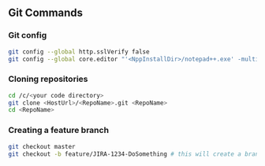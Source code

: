 ## Git Commands
### Git config
```bash
git config --global http.sslVerify false
git config --global core.editor "'<NppInstallDir>/notepad++.exe' -multiInst -notabbar -nosession -noPlugin"
```
### Cloning repositories
```bash
cd /c/<your code directory>
git clone <HostUrl>/<RepoName>.git <RepoName>
cd <RepoName>
```
### Creating a feature branch
```bash
git checkout master
git checkout -b feature/JIRA-1234-DoSomething # this will create a branch in your local repo and check it out
```
